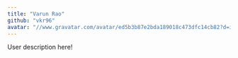 ```yaml
---
title: "Varun Rao"
github: "vkr96"
avatar: "//www.gravatar.com/avatar/ed5b3b87e2bda189018c473dfc14cb82?d=identicon"
---
```


User description here!
